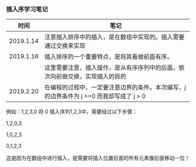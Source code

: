 ### 插入序学习笔记

| 时间 | 笔记 |
|---|---|
|2019.1.14|注意插入排序中的插入，是在数组中实现的。插入需要通过交换来实现
|2019.1.16|插入排序的一个重要特点，是将其看做前面有序。|
|   |这里需要注意，插入操作，是从有序序列中的后面，依次向前做交换，实现插入的目的|
|2019.2.20|在编程的过程中，一定要注意边界的条件。本次编写，j的边界条件为 j >=0 而我却写成了 j > 0|
例如：1,2,3,0
将 0 插入序列1,2,3中，需要经过以下步骤：

1,2,0,3

1,0,2,3

0,1,2,3

这是因为在数组中进行插入，是需要将插入位置后面的所有元素像后面移动一位！
